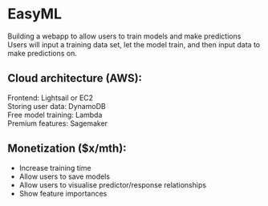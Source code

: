 # EasyML  
Building a webapp to allow users to train models and make predictions
Users will input a training data set, let the model train, and then input data to make predictions on.

## Cloud architecture (AWS):
Frontend: Lightsail or EC2   
Storing user data: DynamoDB  
Free model training: Lambda  
Premium features: Sagemaker  

## Monetization ($x/mth):
- Increase training time
- Allow users to save models
- Allow users to visualise predictor/response relationships
- Show feature importances
